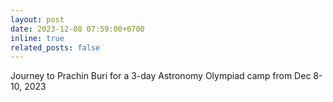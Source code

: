 ```yaml
---
layout: post
date: 2023-12-08 07:59:00+0700
inline: true
related_posts: false
---
```


Journey to Prachin Buri for a 3-day Astronomy Olympiad camp from Dec 8-10, 2023